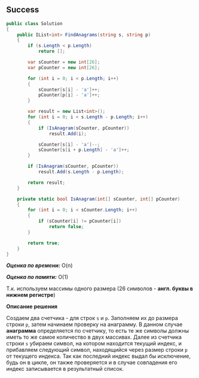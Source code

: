 ## Success

```csharp
public class Solution
{
    public IList<int> FindAnagrams(string s, string p)
    {
        if (s.Length < p.Length)
            return [];

        var sCounter = new int[26];
        var pCounter = new int[26];

        for (int i = 0; i < p.Length; i++)
        {
            sCounter[s[i] - 'a']++;
            pCounter[p[i] - 'a']++;
        }

        var result = new List<int>();
        for (int i = 0; i < s.Length - p.Length; i++)
        {
            if (IsAnagram(sCounter, pCounter))
                result.Add(i);

            sCounter[s[i] - 'a']--;
            sCounter[s[i + p.Length] - 'a']++;
        }

        if (IsAnagram(sCounter, pCounter))
            result.Add(s.Length - p.Length);

        return result;
    }

    private static bool IsAnagram(int[] sCounter, int[] pCounter)
    {
        for (int i = 0; i < sCounter.Length; i++)
        {
            if (sCounter[i] != pCounter[i])
                return false;
        }

        return true;
    }
}
```

***Оценка по времени:*** O(n)

***Оценка по памяти:*** O(1)

Т.к. используем массимы одного размера (26 символов - **англ. буквы в нижнем регистре**)

**Описание решения**

Создаем два счетчика - для строк `s` и `p`. Заполняем их до размера строки `p`, затем начинаем проверку на анаграмму. В данном случае **анаграмма** определяется по счетчику, то есть те же символы должны иметь то же самое количество в двух массивах. Далее из счетчика строки `s` убираем символ, на котором находится текущий индекс, и прибавляем следующий символ, находящийся через размер строки `p` от текущего индекса. Так как последний индекс выдал бы исключение, будь он в цикле, он также проверяется и в случае совпадения его индекс записывается в результатный список.